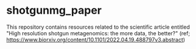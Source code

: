 # shotgunmg_paper
This repository contains resources related to the scientific article entitled 
"High resolution shotgun metagenomics: the more data, the better?"
(ref; https://www.biorxiv.org/content/10.1101/2022.04.19.488797v3.abstract)
